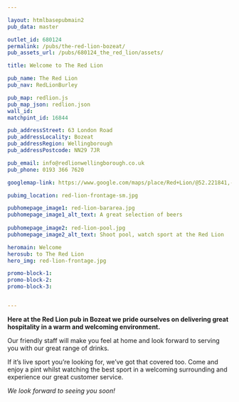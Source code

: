 ```yaml
---

layout: htmlbasepubmain2
pub_data: master

outlet_id: 680124
permalink: /pubs/the-red-lion-bozeat/
pub_assets_url: /pubs/680124_the_red_lion/assets/

title: Welcome to The Red Lion

pub_name: The Red Lion
pub_nav: RedLionBurley

pub_map: redlion.js
pub_map_json: redlion.json
wall_id:
matchpint_id: 16844

pub_addressStreet: 63 London Road
pub_addressLocality: Bozeat
pub_addressRegion: Wellingborough
pub_addressPostcode: NN29 7JR

pub_email: info@redlionwellingborough.co.uk
pub_phone: 0193 366 7620

googlemap-link: https://www.google.com/maps/place/Red+Lion/@52.221841,-0.676629,16z/data=!4m5!3m4!1s0x0:0xfb35200249c0c7cc!8m2!3d52.221841!4d-0.676629?hl=en-GB

pubimg_location: red-lion-frontage-sm.jpg

pubhomepage_image1: red-lion-bararea.jpg
pubhomepage_image1_alt_text: A great selection of beers
 
pubhomepage_image2: red-lion-pool.jpg
pubhomepage_image2_alt_text: Shoot pool, watch sport at the Red Lion

heromain: Welcome
herosub: to The Red Lion
hero_img: red-lion-frontage.jpg

promo-block-1:
promo-block-2: 
promo-block-3: 


---
```



**Here at the Red Lion pub in Bozeat we pride ourselves on delivering great hospitality in a warm and welcoming environment.**
 
Our friendly staff will make you feel at home and look forward to serving you with our great range of drinks.
 
If it’s live sport you’re looking for, we’ve got that covered too. Come and enjoy a pint whilst watching the best sport in a welcoming surrounding and experience our great customer service.
 
*We look forward to seeing you soon!*
